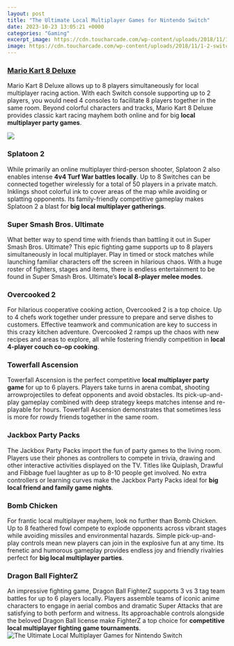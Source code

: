 ```yaml
---
layout: post
title: "The Ultimate Local Multiplayer Games for Nintendo Switch"
date: 2023-10-23 13:05:21 +0000
categories: "Gaming"
excerpt_image: https://cdn.toucharcade.com/wp-content/uploads/2018/11/1-2-switch.jpg
image: https://cdn.toucharcade.com/wp-content/uploads/2018/11/1-2-switch.jpg
---
```


### [Mario Kart 8 Deluxe](https://store.fi.io.vn/game-controller-christmas-for-video-gamers-boys-kids-455/women&)
Mario Kart 8 Deluxe allows up to 8 players simultaneously for local multiplayer racing action. With each Switch console supporting up to 2 players, you would need 4 consoles to facilitate 8 players together in the same room. Beyond colorful characters and tracks, Mario Kart 8 Deluxe provides classic kart racing mayhem both online and for big **local multiplayer party games**. 

![](https://static1.makeuseofimages.com/wordpress/wp-content/uploads/2018/03/local-multiplayer-games-switch.jpg)
### **Splatoon 2**
While primarily an online multiplayer third-person shooter, Splatoon 2 also enables intense **4v4 Turf War battles locally**. Up to 8 Switches can be connected together wirelessly for a total of 50 players in a private match. Inklings shoot colorful ink to cover areas of the map while avoiding or splatting opponents. Its family-friendly competitive gameplay makes Splatoon 2 a blast for **big local multiplayer gatherings**.
### **Super Smash Bros. Ultimate**  
What better way to spend time with friends than battling it out in Super Smash Bros. Ultimate? This epic fighting game supports up to 8 players simultaneously in local multiplayer. Play in timed or stock matches while launching familiar characters off the screen in hilarious chaos. With a huge roster of fighters, stages and items, there is endless entertainment to be found in Super Smash Bros. Ultimate’s **local 8-player melee modes**.
### **Overcooked 2**  
For hilarious cooperative cooking action, Overcooked 2 is a top choice. Up to 4 chefs work together under pressure to prepare and serve dishes to customers. Effective teamwork and communication are key to success in this crazy kitchen adventure. Overcooked 2 ramps up the chaos with new recipes and areas to explore, all while fostering friendly competition in **local 4-player couch co-op cooking**.
### **Towerfall Ascension**
Towerfall Ascension is the perfect competitive **local multiplayer party game** for up to 6 players. Players take turns in arena combat, shooting arrowprojectiles to defeat opponents and avoid obstacles. Its pick-up-and-play gameplay combined with deep strategy keeps matches intense and re-playable for hours. Towerfall Ascension demonstrates that sometimes less is more for rowdy friends together in the same room.
### **Jackbox Party Packs**  
The Jackbox Party Packs import the fun of party games to the living room. Players use their phones as controllers to compete in trivia, drawing and other interactive activities displayed on the TV. Titles like Quiplash, Drawful and Fibbage fuel laughter as up to 8-10 people get involved. No extra controllers or learning curves make the Jackbox Party Packs ideal for **big local friend and family game nights**.
### **Bomb Chicken**
For frantic local multiplayer mayhem, look no further than Bomb Chicken. Up to 8 feathered fowl compete to explode opponents across vibrant stages while avoiding missiles and environmental hazards. Simple pick-up-and-play controls mean new players can join in the explosive fun at any time. Its frenetic and humorous gameplay provides endless joy and friendly rivalries perfect for **big local multiplayer parties**. 
### **Dragon Ball FighterZ**
An impressive fighting game, Dragon Ball FighterZ supports 3 vs 3 tag team battles for up to 6 players locally. Players assemble teams of iconic anime characters to engage in aerial combos and dramatic Super Attacks that are satisfying to both perform and witness. Its approachable controls alongside the beloved Dragon Ball license make FighterZ a top choice for **competitive local multiplayer fighting game tournaments**.
![The Ultimate Local Multiplayer Games for Nintendo Switch](https://cdn.toucharcade.com/wp-content/uploads/2018/11/1-2-switch.jpg)